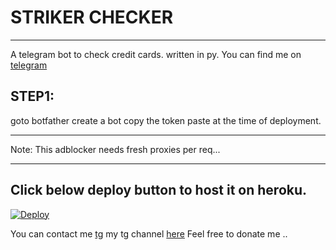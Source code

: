 # STRIKER CHECKER
___
A telegram bot to check credit cards. written in py.
You can find me on [telegram](https://telegram.me/strikermarket)

## STEP1:
goto botfather create a bot copy the token paste at the time of deployment.
___
Note: This adblocker needs fresh proxies per req...
___

## Click below deploy button to host it on heroku.
[![Deploy](https://www.herokucdn.com/deploy/button.svg)](https://heroku.com/deploy)

You can contact me [tg](https://telegram.me/strikerop95) my tg channel [here](https://telegram.me/strikermarket)
Feel free to donate me ..
